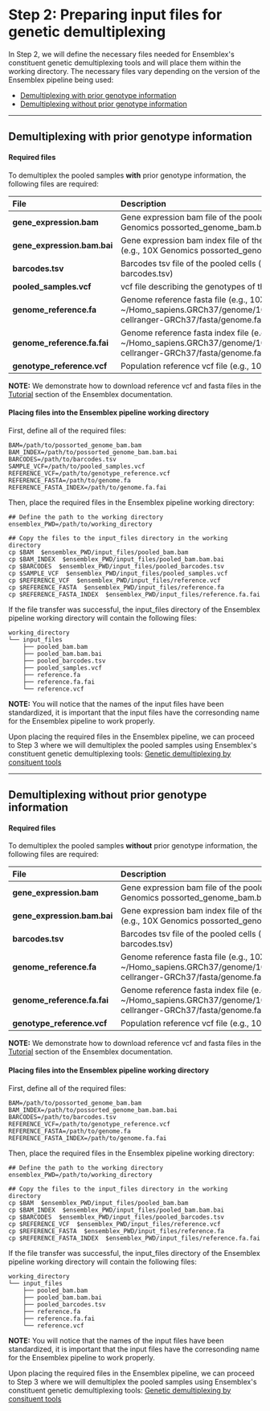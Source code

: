 # Step 2: Preparing input files for genetic demultiplexing
In Step 2, we will define the necessary files needed for Ensemblex's constituent genetic demultiplexing tools and will place them within the working directory. The necessary files vary depending on the version of the Ensemblex pipeline being used:

- [Demultiplexing with prior genotype information](#demultiplexing-with-prior-genotype-information)
- [Demultiplexing without prior genotype information](#demultiplexing-without-prior-genotype-information)

 - - - -
## Demultiplexing with prior genotype information
#### Required files
To demultiplex the pooled samples **with** prior genotype information, the following files are required:

|File|Description|
|:--|:--|
|**gene_expression.bam**|Gene expression bam file of the pooled samples (e.g., 10X Genomics possorted_genome_bam.bam)|
|**gene_expression.bam.bai**|Gene expression bam index file of the pooled samples (e.g., 10X Genomics possorted_genome_bam.bam.bai)|
|**barcodes.tsv**|Barcodes tsv file of the pooled cells  (e.g., 10X Genomics barcodes.tsv)|
|**pooled_samples.vcf**|vcf file describing the genotypes of the pooled samples|
|**genome_reference.fa**|Genome reference fasta file (e.g., 10X Genomics: ~/Homo_sapiens.GRCh37/genome/10xGenomics/refdata-cellranger-GRCh37/fasta/genome.fa)|
|**genome_reference.fa.fai**|Genome reference fasta index file (e.g., 10X Genomics: ~/Homo_sapiens.GRCh37/genome/10xGenomics/refdata-cellranger-GRCh37/fasta/genome.fa.fai)|
|**genotype_reference.vcf**|Population reference vcf file (e.g., 1000 Genomes Project)|

**NOTE:** We demonstrate how to download reference vcf and fasta files in the [Tutorial](midbrain_download.md) section of the Ensemblex documentation. 

#### Placing files into the Ensemblex pipeline working directory
First, define all of the required files:
```
BAM=/path/to/possorted_genome_bam.bam
BAM_INDEX=/path/to/possorted_genome_bam.bam.bai
BARCODES=/path/to/barcodes.tsv
SAMPLE_VCF=/path/to/pooled_samples.vcf
REFERENCE_VCF=/path/to/genotype_reference.vcf
REFERENCE_FASTA=/path/to/genome.fa
REFERENCE_FASTA_INDEX=/path/to/genome.fa.fai
```
Then, place the required files in the Ensemblex pipeline working directory:

```
## Define the path to the working directory
ensemblex_PWD=/path/to/working_directory

## Copy the files to the input_files directory in the working directory
cp $BAM  $ensemblex_PWD/input_files/pooled_bam.bam
cp $BAM_INDEX  $ensemblex_PWD/input_files/pooled_bam.bam.bai
cp $BARCODES  $ensemblex_PWD/input_files/pooled_barcodes.tsv
cp $SAMPLE_VCF  $ensemblex_PWD/input_files/pooled_samples.vcf
cp $REFERENCE_VCF  $ensemblex_PWD/input_files/reference.vcf
cp $REFERENCE_FASTA  $ensemblex_PWD/input_files/reference.fa
cp $REFERENCE_FASTA_INDEX  $ensemblex_PWD/input_files/reference.fa.fai
```

If the file transfer was successful, the input_files directory of the Ensemblex pipeline working directory will contain the following files:
```
working_directory
└── input_files
    ├── pooled_bam.bam
    ├── pooled_bam.bam.bai
    ├── pooled_barcodes.tsv
    ├── pooled_samples.vcf
    ├── reference.fa
    ├── reference.fa.fai
    └── reference.vcf
```
**NOTE:** You will notice that the names of the input files have been standardized, it is important that the input files have the corresonding name for the Ensemblex pipeline to work properly. 

 Upon placing the required files in the Ensemblex pipeline, we can proceed to Step 3 where we will demultiplex the pooled samples using Ensemblex's constituent genetic demultiplexing tools: [Genetic demultiplexing by consituent tools](Step2.md)
 - - - -
 
## Demultiplexing without prior genotype information
#### Required files
To demultiplex the pooled samples **without** prior genotype information, the following files are required:

|File|Description|
|:--|:--|
|**gene_expression.bam**|Gene expression bam file of the pooled samples (e.g., 10X Genomics possorted_genome_bam.bam)|
|**gene_expression.bam.bai**|Gene expression bam index file of the pooled samples (e.g., 10X Genomics possorted_genome_bam.bam.bai)|
|**barcodes.tsv**|Barcodes tsv file of the pooled cells  (e.g., 10X Genomics barcodes.tsv)|
|**genome_reference.fa**|Genome reference fasta file (e.g., 10X Genomics: ~/Homo_sapiens.GRCh37/genome/10xGenomics/refdata-cellranger-GRCh37/fasta/genome.fa)|
|**genome_reference.fa.fai**|Genome reference fasta index file (e.g., 10X Genomics: ~/Homo_sapiens.GRCh37/genome/10xGenomics/refdata-cellranger-GRCh37/fasta/genome.fa.fai)|
|**genotype_reference.vcf**|Population reference vcf file (e.g., 1000 Genomes Project)|

**NOTE:** We demonstrate how to download reference vcf and fasta files in the [Tutorial](midbrain_download.md) section of the Ensemblex documentation. 

#### Placing files into the Ensemblex pipeline working directory
First, define all of the required files:
```
BAM=/path/to/possorted_genome_bam.bam
BAM_INDEX=/path/to/possorted_genome_bam.bam.bai
BARCODES=/path/to/barcodes.tsv
REFERENCE_VCF=/path/to/genotype_reference.vcf
REFERENCE_FASTA=/path/to/genome.fa
REFERENCE_FASTA_INDEX=/path/to/genome.fa.fai
```
Then, place the required files in the Ensemblex pipeline working directory:

```
## Define the path to the working directory
ensemblex_PWD=/path/to/working_directory

## Copy the files to the input_files directory in the working directory
cp $BAM  $ensemblex_PWD/input_files/pooled_bam.bam
cp $BAM_INDEX  $ensemblex_PWD/input_files/pooled_bam.bam.bai
cp $BARCODES  $ensemblex_PWD/input_files/pooled_barcodes.tsv
cp $REFERENCE_VCF  $ensemblex_PWD/input_files/reference.vcf
cp $REFERENCE_FASTA  $ensemblex_PWD/input_files/reference.fa
cp $REFERENCE_FASTA_INDEX  $ensemblex_PWD/input_files/reference.fa.fai
```

If the file transfer was successful, the input_files directory of the Ensemblex pipeline working directory will contain the following files:
```
working_directory
└── input_files
    ├── pooled_bam.bam
    ├── pooled_bam.bam.bai
    ├── pooled_barcodes.tsv
    ├── reference.fa
    ├── reference.fa.fai
    └── reference.vcf
```
**NOTE:** You will notice that the names of the input files have been standardized, it is important that the input files have the corresonding name for the Ensemblex pipeline to work properly. 

 Upon placing the required files in the Ensemblex pipeline, we can proceed to Step 3 where we will demultiplex the pooled samples using Ensemblex's constituent genetic demultiplexing tools: [Genetic demultiplexing by consituent tools](Step2.md)